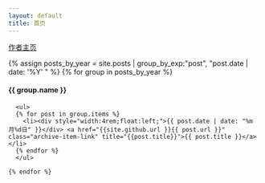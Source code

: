 ```yaml
---
layout: default
title: 首页
---
```


[作者主页](https://github.com/angryLid/angrylid.github.io)


<div class="archive">
  <div class="timeline" id="timeline">
    {% assign posts_by_year = site.posts | group_by_exp:"post", "post.date | date: '%Y' " %}
    {% for group in posts_by_year %}
      <div class="archive-title">
        <h4 class="archive-year">{{ group.name }}</h4>
      </div>

      <ul>
      {% for post in group.items %}
        <li><div style="width:4rem;float:left;">{{ post.date | date: "%m月%d日" }}</div> <a href="{{site.github.url }}{{ post.url }}" class="archive-item-link" title="{{post.title}}">{{ post.title }}</a></li>
      {% endfor %}
      </ul>

    {% endfor %}
  </div>
</div>
